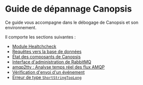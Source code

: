 # Guide de dépannage Canopsis

Ce guide vous accompagne dans le débogage de Canopsis et son environnement.

Il comporte les sections suivantes :

- [Module Healtchcheck](module-healthcheck.md)  
- [Requêtes vers la base de données](bdd-requetes-de-base.md)  
- [État des composants de Canopsis](etat-des-composants.md)  
- [Interface d'administration de RabbitMQ](rabbitmq-webui.md)  
- [amqp2tty : Analyse temps réel des flux AMQP](amqp2tty.md)  
- [Vérification d'envoi d'un événement](troubleshooting-evenement.md)
- [Erreur de type `ShortStringTooLong`](shortstringtoolong.md)
